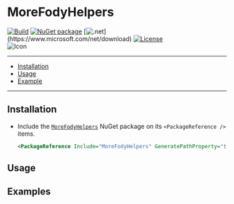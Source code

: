 # MoreFodyHelpers

[![Build](https://github.com/huoshan12345/MoreFodyHelpers/actions/workflows/build.yml/badge.svg)](https://github.com/huoshan12345/MoreFodyHelpers/actions/workflows/build.yml)
[![NuGet package](https://img.shields.io/nuget/v/MoreFodyHelpers.svg?logo=NuGet)](https://www.nuget.org/packages/MoreFodyHelpers)
[![.net](https://img.shields.io/badge/.net%20standard-2.0-ff69b4.svg?)](https://www.microsoft.com/net/download)
[![License](https://img.shields.io/badge/license-MIT-blue.svg)](https://github.com/huoshan12345/MoreFodyHelpers/blob/master/LICENSE)  
![Icon](https://raw.githubusercontent.com/huoshan12345/MoreFodyHelpers/master/icon.png)

---
 - [Installation](#installation)
 - [Usage](#usage)
 - [Example](#examples) 
---

## Installation
- Include the [`MoreFodyHelpers`](https://www.nuget.org/packages/MoreFodyHelpers) NuGet package on its `<PackageReference />` items.

  ```XML
  <PackageReference Include="MoreFodyHelpers" GeneratePathProperty="true" Version="..." />
  ```

## Usage


## Examples

